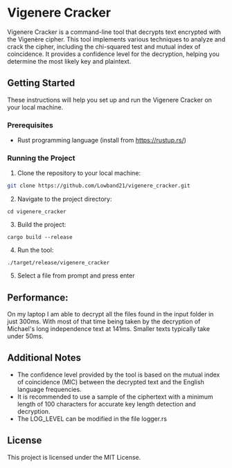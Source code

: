 # Vigenere Cracker
Vigenere Cracker is a command-line tool that decrypts text encrypted with the Vigenère cipher. This tool implements various techniques to analyze and crack the cipher, including the chi-squared test and mutual index of coincidence. It provides a confidence level for the decryption, helping you determine the most likely key and plaintext.

## Getting Started
These instructions will help you set up and run the Vigenere Cracker on your local machine.

### Prerequisites
- Rust programming language (install from https://rustup.rs/)

### Running the Project
1. Clone the repository to your local machine:

```bash
git clone https://github.com/Lowband21/vigenere_cracker.git
```
2. Navigate to the project directory:
```
cd vigenere_cracker
```
3. Build the project:
```
cargo build --release
```
4. Run the tool:

```
./target/release/vigenere_cracker
```
5. Select a file from prompt and press enter

## Performance:
On my laptop I am able to decrypt all the files found in the input folder in just 300ms.
With most of that time being taken by the decryption of Michael's long independence text at 141ms.
Smaller texts typically take under 50ms.


## Additional Notes
- The confidence level provided by the tool is based on the mutual index of coincidence (MIC) between the decrypted text and the English language frequencies.
- It is recommended to use a sample of the ciphertext with a minimum length of 100 characters for accurate key length detection and decryption.
- The LOG_LEVEL can be modified in the file logger.rs

## License
This project is licensed under the MIT License.
